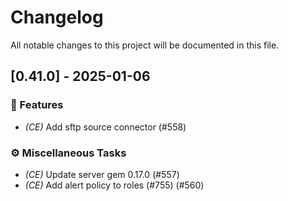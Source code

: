 # Changelog

All notable changes to this project will be documented in this file.

## [0.41.0] - 2025-01-06

### 🚀 Features

- *(CE)* Add sftp source connector (#558)

### ⚙️ Miscellaneous Tasks

- *(CE)* Update server gem 0.17.0 (#557)
- *(CE)* Add alert policy to roles (#755) (#560)

<!-- generated by git-cliff -->
